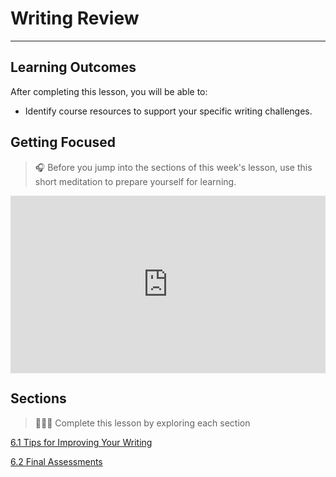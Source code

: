 # Writing Review

---
## Learning Outcomes

After completing this lesson, you will be able to:

- Identify course resources to support your specific writing challenges.

## Getting Focused

>🎧 Before you jump into the sections of this week's lesson, use this short meditation to prepare yourself for learning. 

<div style="position: relative; padding-bottom: 56.25%; height: 0;"><iframe src="https://www.youtube.com/embed/cZJAsW_5SRA" title="YouTube video player" frameborder="0" allow="accelerometer; autoplay; clipboard-write; encrypted-media; gyroscope; picture-in-picture" allowfullscreen style="position: absolute; top: 0; left: 0; width: 100%; height: 100%;"></iframe></div>

## Sections

> 👩🏿‍🏫 Complete this lesson by exploring each section

[6.1 Tips for Improving Your Writing](/communicating-for-success/professionalism-in-written-communication/writing-tips.md)

[6.2 Final Assessments](/communicating-for-success/final-assessments.md)

